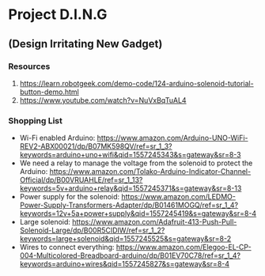 # Project D.I.N.G

## (Design Irritating New Gadget)

### Resources
1) https://learn.robotgeek.com/demo-code/124-arduino-solenoid-tutorial-button-demo.html
2) https://www.youtube.com/watch?v=NuVxBqTuAL4

### Shopping List
 - Wi-Fi enabled Arduino: https://www.amazon.com/Arduino-UNO-WiFi-REV2-ABX00021/dp/B07MK598QV/ref=sr_1_3?keywords=arduino+uno+wifi&qid=1557245343&s=gateway&sr=8-3
 - We need a relay to manage the voltage from the solenoid to protect the Arduino: https://www.amazon.com/Tolako-Arduino-Indicator-Channel-Official/dp/B00VRUAHLE/ref=sr_1_13?keywords=5v+arduino+relay&qid=1557245371&s=gateway&sr=8-13
 - Power supply for the solenoid: https://www.amazon.com/LEDMO-Power-Supply-Transformers-Adapter/dp/B01461MOGQ/ref=sr_1_4?keywords=12v+5a+power+supply&qid=1557245419&s=gateway&sr=8-4
 - Large solenoid: https://www.amazon.com/Adafruit-413-Push-Pull-Solenoid-Large/dp/B00R5CIDIW/ref=sr_1_2?keywords=large+solenoid&qid=1557245525&s=gateway&sr=8-2
 - Wires to connect everything: https://www.amazon.com/Elegoo-EL-CP-004-Multicolored-Breadboard-arduino/dp/B01EV70C78/ref=sr_1_4?keywords=arduino+wires&qid=1557245827&s=gateway&sr=8-4